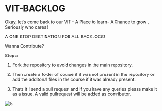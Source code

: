 # VIT-BACKLOG

Okay, let's come back to our VIT - A Place to learn- A Chance to grow , Seriously who cares !

A ONE STOP DESTINATION FOR ALL BACKLOGS!

Wanna Contribute? 

Steps:

1) Fork the repository to avoid changes in the main repository. 

2) Then create a folder of course if it was not present in the repository or add the additonal files in the course if it was already present.

3) Thats it ! send a pull request and if you have any queries please make it as a issue. A valid pullrequest will be added as contributor.

![5](https://user-images.githubusercontent.com/53599318/104418417-ddd64b80-559c-11eb-8abe-9c40aab5fd0c.PNG)


